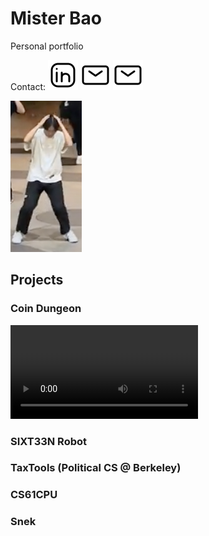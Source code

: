 # Mister Bao
Personal portfolio

Contact:
[![linkedin](img/linkedin.svg)](http://linkedin.com/in/alan-bao/)  [![email](img/mail.svg)](http://mail.google.com)
<a href="mailto:alanb@berkeley.edu">![email](img/mail.svg)</a>


![joever](/img/itsjoever.png)

## Projects
### Coin Dungeon
![coindungeon](/vid/coindungeon.mp4)

### SIXT33N Robot

### TaxTools (Political CS @ Berkeley)

### CS61CPU

### Snek
